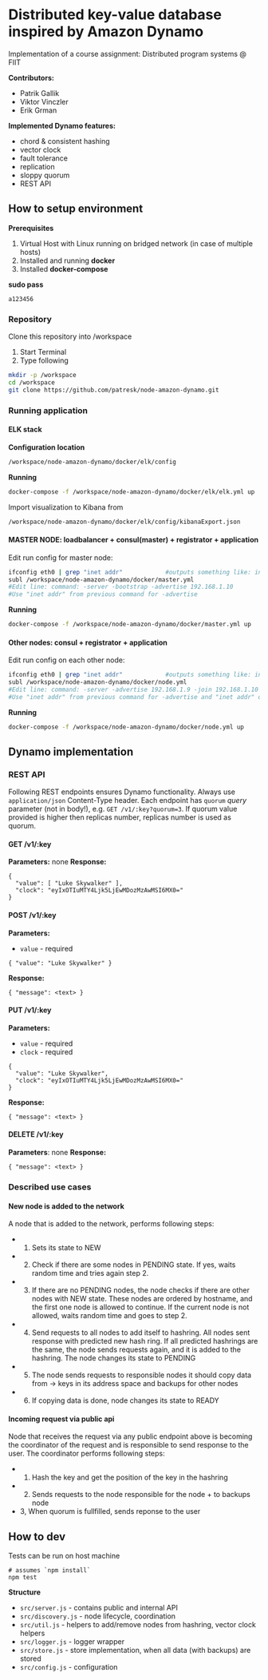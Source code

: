 # Distributed key-value database inspired by Amazon Dynamo

Implementation of a course assignment: Distributed program systems @ FIIT

**Contributors:**
- Patrik Gallik
- Viktor Vinczler
- Erik Grman

**Implemented Dynamo features:**
- chord & consistent hashing
- vector clock
- fault tolerance
- replication
- sloppy quorum
- REST API

## How to setup environment

**Prerequisites**

1. Virtual Host with Linux running on bridged network (in case of multiple hosts)
2. Installed and running **docker**
3. Installed **docker-compose**

**sudo pass**

```
a123456
```

### Repository

Clone this repository into /workspace
1. Start Terminal
2. Type following

```bash
mkdir -p /workspace
cd /workspace
git clone https://github.com/patresk/node-amazon-dynamo.git
```

### Running application

#### ELK stack

**Configuration location**

```bash
/workspace/node-amazon-dynamo/docker/elk/config
```

**Running**

```bash
docker-compose -f /workspace/node-amazon-dynamo/docker/elk/elk.yml up
```
Import visualization to Kibana from 

```bash
/workspace/node-amazon-dynamo/docker/elk/config/kibanaExport.json
```

#### MASTER NODE: loadbalancer + consul(master) + registrator + application

Edit run config for master node:

```bash
ifconfig eth0 | grep "inet addr"			#outputs something like: inet addr:192.168.1.10  Bcast:192.168.1.255  Mask:255.255.255.0
subl /workspace/node-amazon-dynamo/docker/master.yml
#Edit line: command: -server -bootstrap -advertise 192.168.1.10
#Use "inet addr" from previous command for -advertise
```

**Running**

```bash
docker-compose -f /workspace/node-amazon-dynamo/docker/master.yml up
```

#### Other nodes: consul + registrator + application

Edit run config on each other node:

```bash
ifconfig eth0 | grep "inet addr"			#outputs something like: inet addr:192.168.1.9  Bcast:192.168.1.255  Mask:255.255.255.0
subl /workspace/node-amazon-dynamo/docker/node.yml
#Edit line: command: -server -advertise 192.168.1.9 -join 192.168.1.10
#Use "inet addr" from previous command for -advertise and "inet addr" of master node for -join
```

**Running**

```bash
docker-compose -f /workspace/node-amazon-dynamo/docker/node.yml up
```

## Dynamo implementation

### REST API

Following REST endpoints ensures Dynamo functionality.
Always use `application/json` Content-Type header.
Each endpoint has `quorum` *query* parameter (not in body!), e.g. `GET /v1/:key?quorum=3`. If quorum value provided is higher then replicas number, replicas number is used as quorum.

#### GET /v1/:key
**Parameters:** none
**Response:**
```
{
  "value": [ "Luke Skywalker" ],
  "clock": "eyIxOTIuMTY4Ljk5LjEwMDozMzAwMSI6MX0="
}
```
#### POST /v1/:key
**Parameters:** 
* `value` - required
```
{ "value": "Luke Skywalker" }
```
**Response:**
```
{ "message": <text> }
```
#### PUT /v1/:key
**Parameters:**
* `value` - required
* `clock` - required
```
{ 
  "value": "Luke Skywalker",
  "clock": "eyIxOTIuMTY4Ljk5LjEwMDozMzAwMSI6MX0="
}
```
**Response:**
```
{ "message": <text> }
```
#### DELETE /v1/:key
**Parameters**: none
**Response:**
```
{ "message": <text> }
```

### Described use cases

#### New node is added to the network

A node that is added to the network, performs following steps:

* 1. Sets its state to NEW
* 2. Check if there are some nodes in PENDING state. If yes, waits random time and tries again step 2.
* 3. If there are no PENDING nodes, the node checks if there are other nodes with NEW state. These nodes are ordered by hostname, and the first one node is allowed to continue. If the current node is not allowed, waits random time and goes to step 2.
* 4. Send requests to all nodes to add itself to hashring. All nodes sent response with predicted new hash ring. If all predicted hashrings are the same, the node sends requests again, and it is added to the hashring. The node changes its state to PENDING
* 5. The node sends requests to responsible nodes it should copy data from -> keys in its address space and backups for other nodes
* 6. If copying data is done, node changes its state to READY

#### Incoming request via public api

Node that receives the request via any public endpoint above is becoming the coordinator of the request and is responsible to send response to the user. The coordinator performs following steps:

* 1. Hash the key and get the position of the key in the hashring
* 2. Sends requests to the node responsible for the node + to backups node
* 3, When quorum is fullfilled, sends reponse to the user

## How to dev

Tests can be run on host machine
```
# assumes `npm install`
npm test
```

**Structure**
- `src/server.js` - contains public and internal API 
- `src/discovery.js` - node lifecycle, coordination
- `src/util.js` - helpers to add/remove nodes from hashring, vector clock helpers
- `src/logger.js` - logger wrapper
- `src/store.js` - store implementation, when all data (with backups) are stored
- `src/config.js` - configuration
